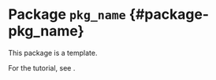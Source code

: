 # Package `pkg_name` {#package-pkg_name}

This package is a template.

For the tutorial, see [](#ros-python-howto).
